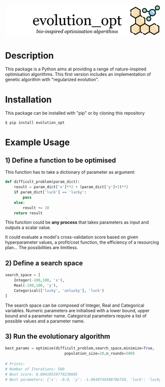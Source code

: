 ![](https://github.com/eliottkalfon/evolution_opt/blob/master/resources/eo_logo.png)

# Description

This package is a Python aims at providing a range of nature-inspired optimisation algorithms. This first version includes an implementation of genetic algorithm with "regularized evolution".

# Installation

This package can be installed with "pip" or by cloning this repository

    $ pip install evolution_opt

# Example Usage

## 1) Define a function to be optimised
    
This function has to take a dictionary of parameter as argument:
```python
def difficult_problem(param_dict):
    result = param_dict['x']**2 + (param_dict['y']+1)**2
    if param_dict['luck'] == 'lucky':
        pass
    else:
        result += 10
    return result
```
  This function could be **any process** that takes parameters as input and outputs a scalar value.
    
  It could evaluate a model's cross-validation score based on given hyperparameter values,
  a profit/cost function, the efficiency of a resourcing plan... The possibilities are limitless.
    
 ## 2) Define a search space
```python
search_space = [
    Integer(-100,100, 'x'),
    Real(-100,100, 'y'),
    Categorical(['lucky', 'unlucky'], 'luck')
]
```   
  The search space can be composed of Integer, Real and Categorical variables.
  Numeric parameters are initialised with a lower bound, upper bound and a parameter name.
  Categorical parameters require a list of possible values and a parameter name.
    
  ## 3) Run the evolutionary algorithm
```python
best_params = optimise(difficult_problem,search_space,minimize=True, 
                           population_size=20,n_rounds=500)   

# Prints:
# Number of Iterations: 500
# Best score: 0.00410559779230605
# Best parameters: {'x': -0.0, 'y': -1.0640749388786759, 'luck': 'lucky'}
```


